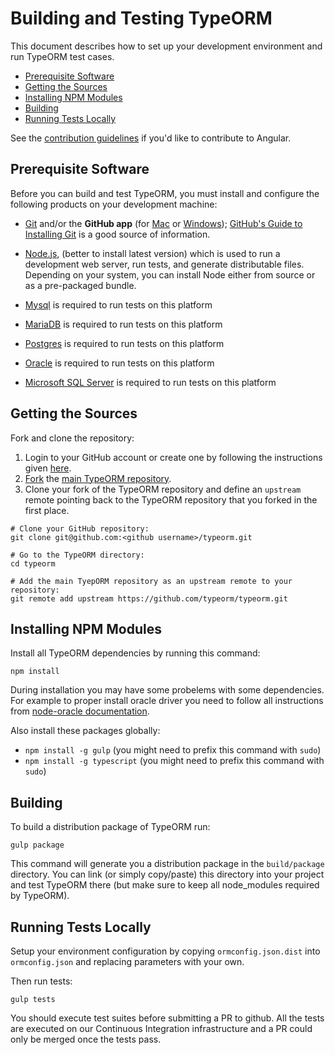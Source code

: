 # Building and Testing TypeORM

This document describes how to set up your development environment and run TypeORM test cases.

* [Prerequisite Software](#prerequisite-software)
* [Getting the Sources](#getting-the-sources)
* [Installing NPM Modules](#installing-npm-modules)
* [Building](#building)
* [Running Tests Locally](#running-tests-locally)

See the [contribution guidelines](https://github.com/angular/angular/blob/master/CONTRIBUTING.md)
if you'd like to contribute to Angular.

## Prerequisite Software

Before you can build and test TypeORM, you must install and configure the
following products on your development machine:

* [Git](http://git-scm.com) and/or the **GitHub app** (for [Mac](http://mac.github.com) or
  [Windows](http://windows.github.com)); [GitHub's Guide to Installing
  Git](https://help.github.com/articles/set-up-git) is a good source of information.

* [Node.js](http://nodejs.org), (better to install latest version) which is used to run a development web server,
  run tests, and generate distributable files. 
  Depending on your system, you can install Node either from source or as a pre-packaged bundle.
* [Mysql](https://www.mysql.com/) is required to run tests on this platform
* [MariaDB](https://mariadb.com/) is required to run tests on this platform
* [Postgres](https://www.postgresql.org/) is required to run tests on this platform
* [Oracle](https://www.oracle.com/database/index.html) is required to run tests on this platform
* [Microsoft SQL Server](https://www.microsoft.com/en-us/cloud-platform/sql-server) is required to run tests on this platform

## Getting the Sources

Fork and clone the repository:

1. Login to your GitHub account or create one by following the instructions given [here](https://github.com/signup/free).
2. [Fork](http://help.github.com/forking) the [main TypeORM repository](https://github.com/typeorm/typeorm).
3. Clone your fork of the TypeORM repository and define an `upstream` remote pointing back to
   the TypeORM repository that you forked in the first place.

```shell
# Clone your GitHub repository:
git clone git@github.com:<github username>/typeorm.git

# Go to the TypeORM directory:
cd typeorm

# Add the main TyepORM repository as an upstream remote to your repository:
git remote add upstream https://github.com/typeorm/typeorm.git
```
## Installing NPM Modules

Install all TypeORM dependencies by running this command:

```shell
npm install
```

During installation you may have some probelems with some dependencies. 
For example to proper install oracle driver you need to follow all instructions from
 [node-oracle documentation](https://github.com/oracle/node-oracledb).

Also install these packages globally:

* `npm install -g gulp` (you might need to prefix this command with `sudo`)
* `npm install -g typescript` (you might need to prefix this command with `sudo`)

## Building

To build a distribution package of TypeORM run:

```shell
gulp package
```

This command will generate you a distribution package in the `build/package` directory.
You can link (or simply copy/paste) this directory into your project and test TypeORM there
(but make sure to keep all node_modules required by TypeORM).

## Running Tests Locally

Setup your environment configuration by copying `ormconfig.json.dist` into `ormconfig.json` and 
replacing parameters with your own.

Then run tests:

```shell
gulp tests
```

You should execute test suites before submitting a PR to github.
All the tests are executed on our Continuous Integration infrastructure and a PR could only be merged once the tests pass.



